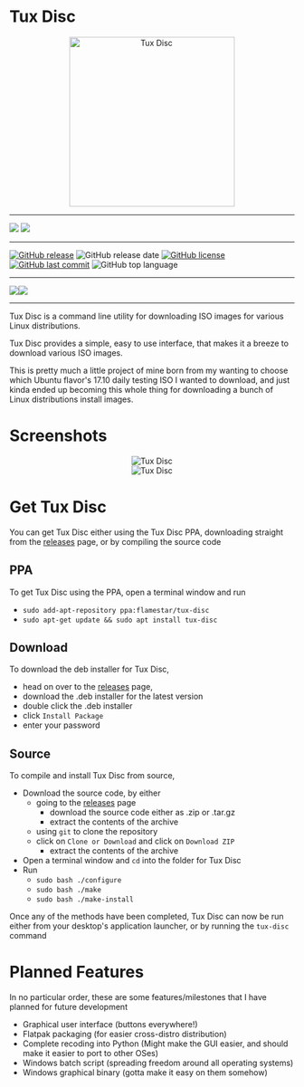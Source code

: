 Tux Disc
========

<center><img src="https://github.com/Flamestar98/Tux-Disc/raw/version-2/tux-disc.png"
alt="Tux Disc" width="292" height="300" /></center>

---

[![](https://img.shields.io/badge/Mastodon-gray.svg?&style=for-the-badge&logo=mastodon)](https://niu.moe/@easthighNerd)
![](https://img.shields.io/badge/Matrix-@easthighnerd:ubports.chat-hotpink.svg?&style=for-the-badge&logo=matrix)

---

[![GitHub release](https://img.shields.io/github/release/Flamestar98/Tux-Disc.svg?&style=for-the-badge)](https://github.com/Flamestar98/Tux-Disc/releases/latest)
![GitHub release date](https://img.shields.io/github/release-date/Flamestar98/Tux-Disc.svg?&style=for-the-badge)
[![GitHub license](https://img.shields.io/github/license/Flamestar98/Tux-Disc.svg?&style=for-the-badge)](https://github.com/Flamestar98/Tux-Disc/blob/master/LICENSE)
[![GitHub last commit](https://img.shields.io/github/last-commit/Flamestar98/Tux-Disc/version-2.svg?&style=for-the-badge)](https://github.com/Flamestar98/Tux-Disc/commits/version-2)
![GitHub top language](https://img.shields.io/github/languages/top/Flamestar98/Tux-Disc.svg?&style=for-the-badge&logo=linux)

---

[![](https://img.shields.io/badge/Changelog-blue.svg?&style=for-the-badge)](https://github.com/Flamestar98/tux-disc/blob/version-2/CHANGELOG.md)[![](https://img.shields.io/badge/Distro%20List-brightgreen.svg?&style=for-the-badge)](https://github.com/Flamestar98/tux-disc/blob/version-2/distro-list.md)

---

Tux Disc is a command line utility for downloading ISO images for various Linux distributions.

Tux Disc provides a simple, easy to use interface, that makes it a breeze to download various ISO images.

This is pretty much a little project of mine born from my wanting to choose which Ubuntu flavor's 17.10 daily testing ISO I wanted to download, and just kinda ended up becoming this whole thing for downloading a bunch of Linux distributions install images.

Screenshots
===========
<center><img src="https://github.com/Flamestar98/Tux-Disc/raw/master/screenshots/main-menu.png"
alt="Tux Disc" /></center>
<center><img src="https://github.com/Flamestar98/Tux-Disc/raw/master/screenshots/downloading.png"
alt="Tux Disc" /></center>

Get Tux Disc
============
You can get Tux Disc either using the Tux Disc PPA, downloading straight from the [releases][2] page, or by compiling the source code

PPA
---
To get Tux Disc using the PPA, open a terminal window and run
* `sudo add-apt-repository ppa:flamestar/tux-disc`
* `sudo apt-get update && sudo apt install tux-disc`

Download
--------
To download the deb installer for Tux Disc,
* head on over to the [releases][2] page,
* download the .deb installer for the latest version
* double click the .deb installer
* click `Install Package`
* enter your password

Source
------
To compile and install Tux Disc from source,
* Download the source code, by either
  * going to the [releases][2] page
    * download the source code either as .zip or .tar.gz
    * extract the contents of the archive
  * using `git` to clone the repository
  * click on `Clone or Download` and click on `Download ZIP`
    * extract the contents of the archive
* Open a terminal window and `cd` into the folder for Tux Disc
* Run
  * `sudo bash ./configure`
  * `sudo bash ./make`
  * `sudo bash ./make-install`


Once any of the methods have been completed, Tux Disc can now be run either from your desktop's application launcher, or by running the `tux-disc` command

Planned Features
================

In no particular order, these are some features/milestones that I have planned for future development

* Graphical user interface (buttons everywhere!)
* Flatpak packaging (for easier cross-distro distribution)
* Complete recoding into Python (Might make the GUI easier, and should make it easier to port to other OSes)
* Windows batch script (spreading freedom around all operating systems)
* Windows graphical binary (gotta make it easy on them somehow)

[1]: https://github.com/Flamestar98/tux-disc/blob/master/CHANGELOG.md
[2]: https://github.com/Flamestar98/tux-disc/releases
[3]: https://github.com/Flamestar98/tux-disc/blob/master/distro-list.md
